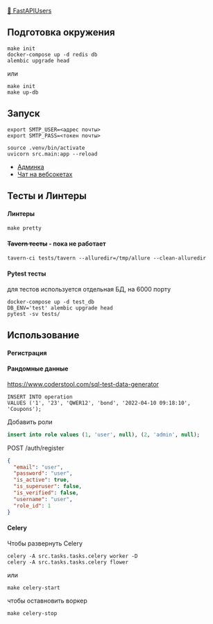 
[📕 FastAPIUsers](https://fastapi-users.github.io/fastapi-users/10.0/)

## Подготовка окружения
    make init
    docker-compose up -d redis db    
    alembic upgrade head
или

    make init
    make up-db

## Запуск 
    export SMTP_USER=<адрес почты>
    export SMTP_PASS=<токен почты>

    source .venv/bin/activate
    uvicorn src.main:app --reload

- [Админка](http://127.0.0.1:8000/docs)
- [Чат на вебсокетах](http://127.0.0.1:8000/pages/chat)

## Тесты и Линтеры

#### Линтеры

    make pretty

#### ~~Tavern тесты~~ - пока не работает
    tavern-ci tests/tavern --alluredir=/tmp/allure --clean-alluredir

#### Pytest тесты
для тестов используется отдельная БД, на 6000 порту

    docker-compose up -d test_db    
    DB_ENV='test' alembic upgrade head
    pytest -sv tests/

## Использование

#### Регистрация

#### Рандомные данные
https://www.coderstool.com/sql-test-data-generator

    INSERT INTO operation
    VALUES ('1', '23', 'QWER12', 'bond', '2022-04-10 09:18:10', 'Coupons');



Добавить роли 
```sql
insert into role values (1, 'user', null), (2, 'admin', null);
```
POST /auth/register
```json
{
  "email": "user",
  "password": "user",
  "is_active": true,
  "is_superuser": false,
  "is_verified": false,
  "username": "user",
  "role_id": 1
}
```

#### Celery
Чтобы развернуть Celery

	celery -A src.tasks.tasks.celery worker -D
    celery -A src.tasks.tasks.celery flower

или

    make celery-start

чтобы оставновить воркер

    make celery-stop